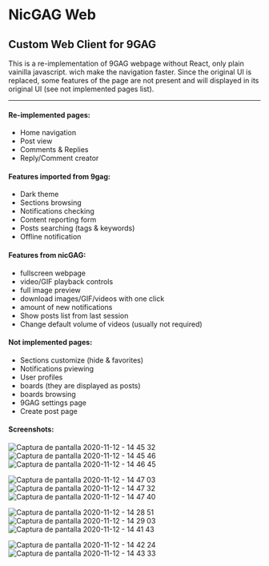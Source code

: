 # NicGAG Web
## Custom Web Client for 9GAG

This is a re-implementation of 9GAG webpage without React, only plain vainilla javascript. wich make the navigation faster. Since the original UI is replaced, some features of the page are not present and will displayed in its original UI (see not implemented pages list).
<hr>

#### Re-implemented pages:
<ul>
<li>Home navigation</li>
<li>Post view</li>
<li>Comments & Replies</li>
<li>Reply/Comment creator</li>
</ul>

#### Features imported from 9gag:
<ul>
<li>Dark theme</li>
<li>Sections  browsing</li>
<li>Notifications checking</li>
<li>Content reporting form</li>
<li>Posts searching (tags & keywords)</li>
<li>Offline notification</li>
</ul>

#### Features from nicGAG:
<ul>
<li>fullscreen webpage</li>
<li>video/GIF playback controls</li>
<li>full image preview</li>
<li>download images/GIF/videos with one click</li>
<li>amount of new notifications</li>
<li>Show posts list from last session</li>
<li>Change default volume of videos (usually not required)</li>
</ul>

#### <b>Not implemented pages:</b>
<ul>
<li>Sections customize (hide & favorites)</li>
<li>Notifications pviewing</li>
<li>User profiles</li>
<li>boards (they are displayed as posts)</li>
<li>boards browsing</li>
<li>9GAG settings page</li>
<li>Create post page</li>
</ul>

#### Screenshots:
![Captura de pantalla 2020-11-12 - 14 45 32](https://user-images.githubusercontent.com/16857233/98980422-5b2d0380-24fb-11eb-85a4-73b20cdeff8c.png) ![Captura de pantalla 2020-11-12 - 14 45 46](https://user-images.githubusercontent.com/16857233/98980427-5cf6c700-24fb-11eb-923c-dd582940047d.png) ![Captura de pantalla 2020-11-12 - 14 46 45](https://user-images.githubusercontent.com/16857233/98980428-5cf6c700-24fb-11eb-9463-61e7850099bf.png)

![Captura de pantalla 2020-11-12 - 14 47 03](https://user-images.githubusercontent.com/16857233/98980433-5e27f400-24fb-11eb-9984-ad9b86314111.png) ![Captura de pantalla 2020-11-12 - 14 47 32](https://user-images.githubusercontent.com/16857233/98980436-5f592100-24fb-11eb-9c98-6c43a4ef119e.png) ![Captura de pantalla 2020-11-12 - 14 47 40](https://user-images.githubusercontent.com/16857233/98980441-608a4e00-24fb-11eb-822b-83d80f40f913.png)

![Captura de pantalla 2020-11-12 - 14 28 51](https://user-images.githubusercontent.com/16857233/98980453-63853e80-24fb-11eb-9274-c8c3710f91b6.png) ![Captura de pantalla 2020-11-12 - 14 29 03](https://user-images.githubusercontent.com/16857233/98980462-64b66b80-24fb-11eb-905e-9496c421a1aa.png) ![Captura de pantalla 2020-11-12 - 14 41 43](https://user-images.githubusercontent.com/16857233/98980467-65e79880-24fb-11eb-846e-e77117f615b9.png)

![Captura de pantalla 2020-11-12 - 14 42 24](https://user-images.githubusercontent.com/16857233/98980473-66802f00-24fb-11eb-91ee-3ce17e0d4ce0.png) ![Captura de pantalla 2020-11-12 - 14 43 33](https://user-images.githubusercontent.com/16857233/98980477-6718c580-24fb-11eb-8eda-a0c88ed2dbcd.png)
